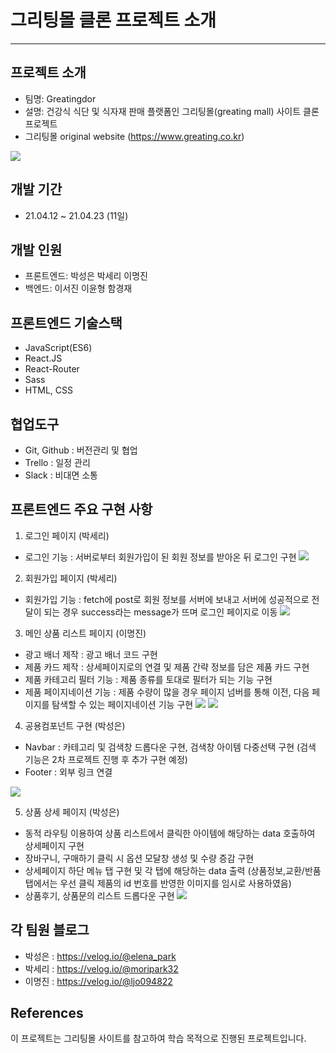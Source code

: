 # 그리팅몰 클론 프로젝트 소개

---

## 프로젝트 소개

- 팀명: Greatingdor
- 설명: 건강식 식단 및 식자재 판매 플랫폼인 그리팅몰(greating mall) 사이트 클론 프로젝트
- 그리팅몰 original website (https://www.greating.co.kr)

![](https://images.velog.io/images/elena_park/post/09c32465-1e57-4c15-9ce9-6af103b0010b/%EA%B7%B8%EB%A6%AC%ED%8C%85%EB%AA%B0%20original%20main.png)

## 개발 기간

- 21.04.12 ~ 21.04.23 (11일)

## 개발 인원

- 프론트엔드: 박성은 박세리 이명진
- 백엔드: 이서진 이윤형 함경재

## 프론트엔드 기술스택

- JavaScript(ES6)
- React.JS
- React-Router
- Sass
- HTML, CSS

## 협업도구

- Git, Github : 버전관리 및 협업
- Trello : 일정 관리
- Slack : 비대면 소통

## 프론트엔드 주요 구현 사항

1. 로그인 페이지 (박세리)

- 로그인 기능 : 서버로부터 회원가입이 된 회원 정보를 받아온 뒤 로그인 구현
  ![](https://images.velog.io/images/elena_park/post/25ce9678-de9f-4871-afa1-06fb07373b60/%EB%A1%9C%EA%B7%B8%EC%9D%B8.gif)

2. 회원가입 페이지 (박세리)

- 회원가입 기능 : fetch에 post로 회원 정보를 서버에 보내고 서버에 성공적으로 전달이 되는 경우 success라는 message가 뜨며 로그인 페이지로 이동
  ![](https://images.velog.io/images/elena_park/post/e22e6f24-5133-4f45-b483-1ce2a2dc3305/%ED%9A%8C%EC%9B%90%EA%B0%80%EC%9E%85.gif)

3. 메인 상품 리스트 페이지 (이명진)

- 광고 배너 제작 : 광고 배너 코드 구현
- 제품 카드 제작 : 상세페이지로의 연결 및 제품 간략 정보를 담은 제품 카드 구현
- 제품 카테고리 필터 기능 : 제품 종류를 토대로 필터가 되는 기능 구현
- 제품 페이지네이션 기능 : 제품 수량이 많을 경우 페이지 넘버를 통해 이전, 다음 페이지를 탐색할 수 있는 페이지네이션 기능 구현
  ![](https://images.velog.io/images/elena_park/post/3ebcabf7-59e4-49ae-8bb1-26a378f43277/%EA%B4%91%EA%B3%A0%EB%B0%B0%EB%84%88.gif)
  ![](https://images.velog.io/images/elena_park/post/9ed4542e-ddc7-4a58-9174-f9d782e11e59/%EC%B9%B4%ED%85%8C%EA%B3%A0%EB%A6%AC%20.gif)

4. 공용컴포넌트 구현 (박성은)

- Navbar : 카테고리 및 검색창 드롭다운 구현, 검색창 아이템 다중선택 구현 (검색 기능은 2차 프로젝트 진행 후 추가 구현 예정)
- Footer : 외부 링크 연결

![](https://images.velog.io/images/elena_park/post/3ed72a2a-a745-462b-bcc9-fe892231289e/%EB%84%A4%EB%B8%8C%EB%B0%94.gif)

5. 상품 상세 페이지 (박성은)

- 동적 라우팅 이용하여 상품 리스트에서 클릭한 아이템에 해당하는 data 호출하여 상세페이지 구현
- 장바구니, 구매하기 클릭 시 옵션 모달창 생성 및 수량 증감 구현
- 상세페이지 하단 메뉴 탭 구현 및 각 탭에 해당하는 data 출력 (상품정보,교환/반품 탭에서는 우선 클릭 제품의 id 번호를 반영한 이미지를 임시로 사용하였음)
- 상품후기, 상품문의 리스트 드롭다운 구현
  ![](https://images.velog.io/images/elena_park/post/08345411-9d99-454f-9453-9ed5f843a7d9/%EC%83%81%EC%84%B8.gif)

## 각 팀원 블로그

- 박성은 : https://velog.io/@elena_park
- 박세리 : https://velog.io/@moripark32
- 이명진 : https://velog.io/@ljo094822

## References

이 프로젝트는 그리팅몰 사이트를 참고하여 학습 목적으로 진행된 프로젝트입니다.
